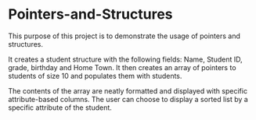 # Pointers-and-Structures
This purpose of this project is to demonstrate the usage of pointers and structures.

It creates a student structure with the following fields: Name, Student ID, grade, birthday and Home Town. It then creates an array of pointers to students of size 10 and populates them with students.

The contents of the array are neatly formatted and displayed with specific attribute-based columns. The user can choose to display a sorted list by a specific attribute of the student.
